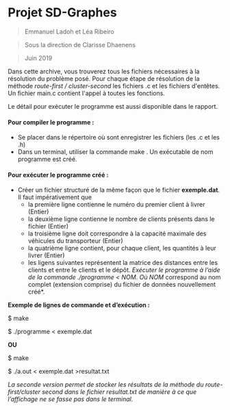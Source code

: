 # Projet SD-Graphes

> Emmanuel Ladoh et Léa Ribeiro

> Sous la direction de Clarisse Dhaenens

> Juin 2019


Dans cette archive, vous trouverez tous les fichiers nécessaires à la résolution du problème posé.
Pour chaque étape de résolution de la méthode *route-first / cluster-second* les fichiers .c et les fichiers d'entêtes.
Un fichier main.c contient l'appel à toutes les fonctions. 

Le détail pour exécuter le programme est aussi disponible dans le rapport.


#### Pour compiler le programme :
* Se placer dans le répertoire où sont enregistrer les fichiers (les .c et les  .h)
* Dans un terminal, utiliser la commande make . Un exécutable de nom programme est créé.

#### Pour exécuter le programme créé :
* Créer un fichier structuré de la même façon que le fichier **exemple.dat**. Il faut impérativement que 
  * la première ligne contienne le numéro du premier client à livrer (Entier)
  * la deuxième ligne contienne le nombre de clients présents dans le fichier (Entier)
  * la troisième ligne doit correspondre à la capacité maximale des véhicules du transporteur (Entier)
  * la quatrième ligne contient, pour chaque client, les quantités à leur livrer (Entier)
  * les ligens suivantes représentent la matrice des distances entre les clients et entre le clients et le dépôt.
*Exécuter le programme à l’aide de la commande ./programme < NOM*. *Où NOM* correspond au nom complet (extension comprise) du fichier de données nouvellement créé*.

**Exemple de lignes de commande et d’exécution :**
	
  $ make
	
  $ ./programme < exemple.dat
  
  **OU**
  
  $ make
  
  $ ./a.out < exemple.dat >resultat.txt

*La seconde version permet de stocker les résultats de la méthode du route-first/cluster second dans le fichier resultat.txt de manière à ce que l’affichage ne se fasse pas dans le terminal.*
